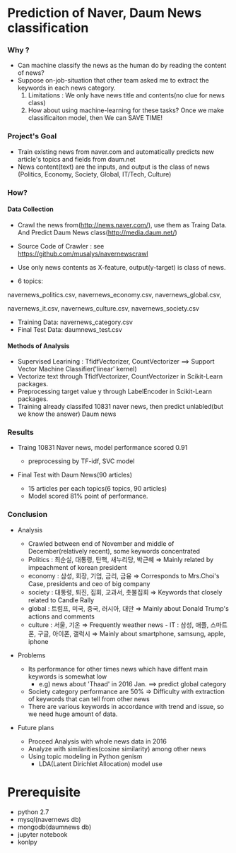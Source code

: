 # Prediction of Naver, Daum News classification

### Why ?
  
  - Can machine classify the news as the human do by reading the content of news?
  - Suppose on-job-situation that other team asked me to extract the keywords in each news category.
    1. Limitations : We only have news title and contents(no clue for news class)
    2. How about using machine-learning for these tasks? Once we make classificaiton model, then We can SAVE TIME!  

### Project's Goal

  - Train existing news from naver.com and automatically predicts new article's topics and fields from daum.net
  - News content(text) are the inputs, and output is the class of news (Politics, Economy, Society, Global, IT/Tech, Culture)
  
### How?

#### Data Collection

  - Crawl the news from(http://news.naver.com/), use them as Traing Data. And Predict Daum News class(http://media.daum.net/)
  - Source Code of Crawler : see https://github.com/musalys/navernewscrawl
  - Use only news contents as X-feature, output(y-target) is class of news.
  
  - 6 topics:
  
  navernews_politics.csv, navernews_economy.csv, navernews_global.csv,
  
  navernews_it.csv, navernews_culture.csv, navernews_society.csv
  
  - Training Data: navernews_category.csv
  - Final Test Data: daumnews_test.csv

#### Methods of Analysis

  - Supervised Learining : TfidfVectorizer, CountVectorizer ==> Support Vector Machine Classifier('linear' kernel)
  - Vectorize text through TfidfVectorizer, CountVectorizer in Scikit-Learn packages.
  - Preprocessing target value y through LabelEncoder in Scikit-Learn packages.
  - Training already classifed 10831 naver news, then predict unlabled(but we know the answer) Daum news


### Results

- Traing 10831 Naver news, model performance scored 0.91
    - preprocessing by TF-idf, SVC model

- Final Test with Daum News(90 articles)
    - 15 articles per each topics(6 topics, 90 articles)
    - Model scored 81% point of performance.

### Conclusion 

- Analysis
    - Crawled between end of November and middle of December(relatively recent), some keywords concentrated 
    - Politics : 최순실, 대통령, 탄핵, 새누리당, 박근혜  ⇒ Mainly related by impeachment of korean president
     - economy : 삼성, 회장, 기업, 금리, 금융 ⇒ Corresponds to Mrs.Choi's Case, presidents and ceo of big company
     - society : 대통령, 퇴진, 집회, 교과서, 촛불집회 ⇒ Keywords that closely related to Candle Rally
     - global  : 트럼프, 미국, 중국, 러시아, 대만 ⇒ Mainly about Donald Trump's actions and comments
     - culture : 서울, 기온 ⇒ Frequently weather news
      -  IT    : 삼성, 애플, 스마트폰, 구글, 아이폰, 갤럭시 ⇒ Mainly about smartphone, samsung, apple, iphone

- Problems
     - Its performance for other times news which have diffent main keywords is somewhat low
          - e.g) news about 'Thaad' in 2016 Jan. ==> predict global category
     - Society category performance are 50% ⇒ Difficulty with extraction of keywords that can tell from other news
     - There are various keywords in accordance with trend and issue, so we need huge amount of data.

- Future plans
    - Proceed Analysis with whole news data in 2016
    - Analyze with similarities(cosine similarity) among other news
    - Using topic modeling in Python genism
       - LDA(Latent Dirichlet Allocation) model use

# Prerequisite

- python 2.7
- mysql(navernews db)
- mongodb(daumnews db)
- jupyter notebook
- konlpy
